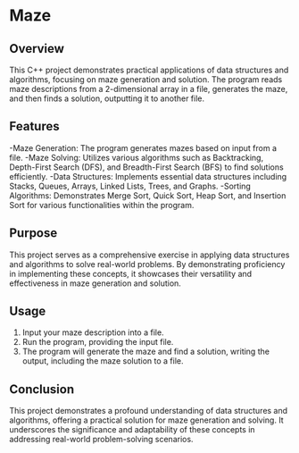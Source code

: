# Maze

## Overview

This C++ project demonstrates practical applications of data structures and algorithms, focusing on maze generation and solution. The program reads maze descriptions from a 2-dimensional array in a file, generates the maze, and then finds a solution, outputting it to another file.

## Features
-Maze Generation: The program generates mazes based on input from a file.
-Maze Solving: Utilizes various algorithms such as Backtracking, Depth-First Search (DFS), and Breadth-First Search (BFS) to find solutions efficiently.
-Data Structures: Implements essential data structures including Stacks, Queues, Arrays, Linked Lists, Trees, and Graphs. 
-Sorting Algorithms: Demonstrates Merge Sort, Quick Sort, Heap Sort, and Insertion Sort for various functionalities within the program.

## Purpose
This project serves as a comprehensive exercise in applying data structures and algorithms to solve real-world problems. By demonstrating proficiency in implementing these concepts, it showcases their versatility and effectiveness in maze generation and solution.

## Usage
1. Input your maze description into a file.
2. Run the program, providing the input file.
3. The program will generate the maze and find a solution, writing the output, including the maze solution to a file.

## Conclusion
This project demonstrates a profound understanding of data structures and algorithms, offering a practical solution for maze generation and solving. It underscores the significance and adaptability of these concepts in addressing real-world problem-solving scenarios.
